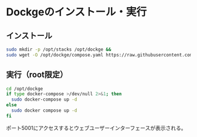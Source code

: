 # Dockgeのインストール・実行
## インストール
```sh
sudo mkdir -p /opt/stacks /opt/dockge &&
sudo wget -O /opt/dockge/compose.yaml https://raw.githubusercontent.com/louislam/dockge/master/compose.yaml
```

## 実行（root限定）
```sh
cd /opt/dockge
if type docker-compose >/dev/null 2>&1; then
  sudo docker-compose up -d
else
  sudo docker compose up -d
fi
```
ポート5001にアクセスするとウェブユーザーインターフェースが表示される。
